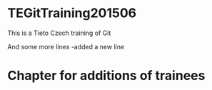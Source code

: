 # TEGitTraining201506

This is a Tieto Czech training of Git

And some more lines
-added a new line

# Chapter for additions of trainees

